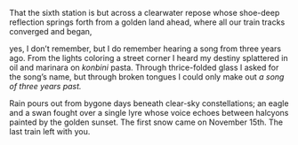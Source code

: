 That the sixth station is but across a clearwater repose
whose shoe-deep reflection springs forth from a golden land ahead,
where all our train tracks converged and began,

yes, I don’t remember, but I do
remember hearing a song from three years ago.
From the lights coloring a street corner I heard my destiny
splattered in oil and marinara on *konbini* pasta.
Through thrice-folded glass I asked for the song’s name,
but through broken tongues I could only make out
*a song of three years past.*

Rain pours out from bygone days beneath clear-sky constellations;
an eagle and a swan fought over a single lyre
whose voice echoes between halcyons painted by the golden sunset.
The first snow came on November 15th.
The last train left with you.

